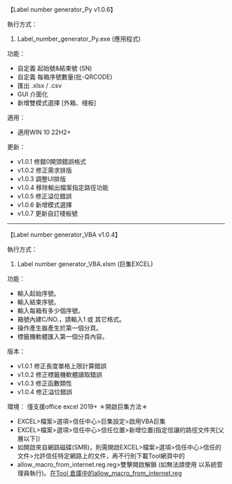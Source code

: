 【Label number generator_Py v1.0.6】

執行方式：
1. Label_number_generator_Py.exe (應用程式)

功能：
- 自定義 起始號&結束號 (SN)
- 自定義 每箱序號數量(批-QRCODE)
- 匯出 .xlsx / .csv
- GUI 介面化
- 新增雙模式選擇 [外箱、棧板]

適用：
- 適用WIN 10 22H2+

更新：
- v1.0.1 修錯0開頭錯誤格式
- v1.0.2 修正需求排版
- v1.0.3 調整UI排版
- v1.0.4 移除輸出檔案指定路徑功能
- v1.0.5 修正溢位錯誤
- v1.0.6 新增模式選擇
- v1.0.7 更新自訂棧板號

-------------------------------------------------------------

【Label number generator_VBA v1.0.4】

執行方式：
1. Label number generator_VBA.xlsm (巨集EXCEL)

功能：
- 輸入起始序號。
- 輸入結束序號。
- 輸入每箱有多少個序號。
- 箱號內建C/NO.，請輸入1 或 其它格式。
- 操作產生器產生於第一個分頁。
- 標籤機軟體匯入第一個分頁內容。

版本：
- v1.0.1 修正長度單格上限計算錯誤
- v1.0.2 修正標籤機軟體讀取錯誤
- v1.0.3 修正函數類性
- v1.0.4 修正溢位錯誤

環境：
僅支援office excel 2019+
＊開啟巨集方法＊
- EXCEL>檔案>選項>信任中心>巨集設定>啟用VBA巨集
- EXCEL>檔案>選項>信任中心>信任位置>新增位置(指定信讓的路徑文件夾[父層以下])
- 如開啟來自網路磁碟(SMB)，則需開啟EXCEL>檔案>選項>信任中心>信任的文件>允許信任特定網路上的文件，再不行則下載Tool網頁中的
- allow_macro_from_internet.reg.reg>雙擊開啟解鎖 (如無法請使用 以系統管理員執行)。[在Tool 倉庫中的allow_macro_from_internet.reg](https://github.com/bfc8g4v63/Tool/releases)
